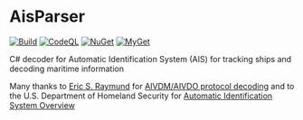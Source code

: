 # AisParser

[![Build](https://github.com/yellowfeather/AisParser/actions/workflows/build.yml/badge.svg)](https://github.com/yellowfeather/AisParser/actions/workflows/build.yml)
[![CodeQL](https://github.com/yellowfeather/AisParser/actions/workflows/codeql-analysis.yml/badge.svg)](https://github.com/yellowfeather/AisParser/actions/workflows/codeql-analysis.yml)
[![NuGet](http://img.shields.io/nuget/v/AisParser.svg)](https://www.nuget.org/packages/AisParser/)
[![MyGet](https://img.shields.io/myget/aisparser/v/aisparser)](https://www.myget.org/feed/Packages/aisparser)

C# decoder for Automatic Identification System (AIS) for tracking ships and decoding maritime information

Many thanks to [Eric S. Raymund](http://www.catb.org/~esr/) for [AIVDM/AIVDO protocol decoding](https://gpsd.gitlab.io/gpsd/AIVDM.html) and to the U.S. Department of Homeland Security for [Automatic Identification System Overview](https://navcen.uscg.gov/?pageName=AISmain)
